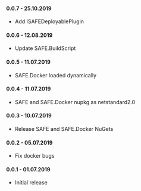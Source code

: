 #### 0.0.7 - 25.10.2019

* Add ISAFEDeployablePlugin

#### 0.0.6 - 12.08.2019

* Update SAFE.BuildScript

#### 0.0.5 - 11.07.2019

* SAFE.Docker loaded dynamically

#### 0.0.4 - 11.07.2019

* SAFE and SAFE.Docker nupkg as netstandard2.0

#### 0.0.3 - 10.07.2019

* Release SAFE and SAFE.Docker NuGets

#### 0.0.2 - 05.07.2019

* Fix docker bugs

#### 0.0.1 - 01.07.2019

* Initial release